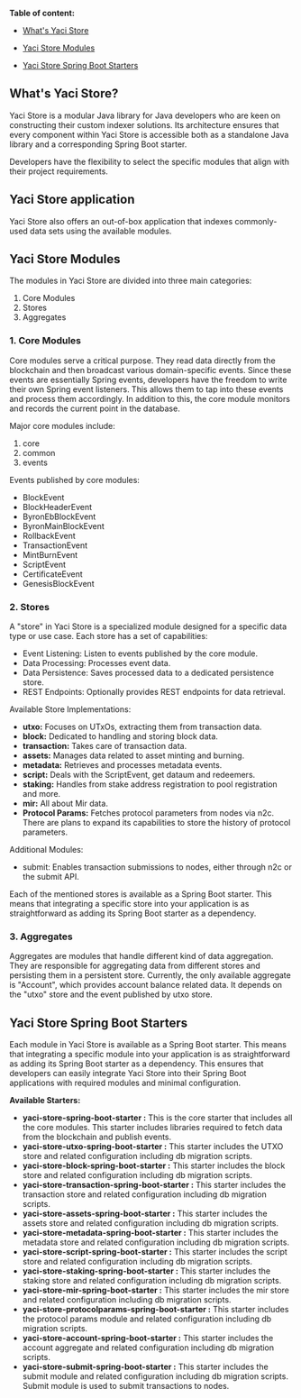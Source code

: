 **Table of content:**

- [What's Yaci Store](#whats-yaci-store)

- [Yaci Store Modules](#yaci-store-modules)

- [Yaci Store Spring Boot Starters](#yaci-store-spring-boot-starters)

<a id="what-yaci-store"></a>
## What's Yaci Store?

Yaci Store is a modular Java library for Java developers who are keen on constructing their custom indexer solutions.
Its architecture ensures that every component within Yaci Store is accessible both as a standalone Java library and a 
corresponding Spring Boot starter.

Developers have the flexibility to select the specific modules that align with their project requirements.

## Yaci Store application

Yaci Store also offers an out-of-box application that indexes commonly-used data sets using the available modules.

<a id="yaci-store-modules"></a>
## Yaci Store Modules

The modules in Yaci Store are divided into three main categories:

1. Core Modules
2. Stores 
3. Aggregates

### 1. Core Modules

Core modules serve a critical purpose. They read data directly from the blockchain and then broadcast various domain-specific events.
Since these events are essentially Spring events, developers have the freedom to write their own Spring event listeners. 
This allows them to tap into these events and process them accordingly. In addition to this, the core module monitors and records
the current point in the database.

Major core modules include:
1. core
2. common
3. events

Events published by core modules:

- BlockEvent 
- BlockHeaderEvent 
- ByronEbBlockEvent 
- ByronMainBlockEvent 
- RollbackEvent 
- TransactionEvent 
- MintBurnEvent
- ScriptEvent 
- CertificateEvent 
- GenesisBlockEvent

### 2. Stores

A "store" in Yaci Store is a specialized module designed for a specific data type or use case. Each store has a set of capabilities:

- Event Listening: Listen to events published by the core module.
- Data Processing: Processes event data.
- Data Persistence: Saves processed data to a dedicated persistence store.
- REST Endpoints: Optionally provides REST endpoints for data retrieval.

Available Store Implementations:

- **utxo:** Focuses on UTxOs, extracting them from transaction data.
- **block:** Dedicated to handling and storing block data.
- **transaction:** Takes care of transaction data.
- **assets:** Manages data related to asset minting and burning.
- **metadata:** Retrieves and processes metadata events.
- **script:** Deals with the ScriptEvent, get dataum and redeemers.
- **staking:** Handles from stake address registration to pool registration and more.
- **mir:** All about Mir data.
- **Protocol Params:** Fetches protocol parameters from nodes via n2c. There are plans to expand its capabilities to store the history of protocol parameters.

Additional Modules:
- submit: Enables transaction submissions to nodes, either through n2c or the submit API.

Each of the mentioned stores is available as a Spring Boot starter. This means that integrating a specific store into your 
application is as straightforward as adding its Spring Boot starter as a dependency. 

### 3. Aggregates

Aggregates are modules that handle different kind of data aggregation. They are responsible for aggregating data from different stores and persisting them in a persistent store.
Currently, the only available aggregate is "Account", which provides account balance related data. It depends on the "utxo" store and the event published by utxo store.

<a id="spring-boot-starter"></a>
## Yaci Store Spring Boot Starters

Each module in Yaci Store is available as a Spring Boot starter. This means that integrating a specific module into your 
application is as straightforward as adding its Spring Boot starter as a dependency. This ensures that developers can 
easily integrate Yaci Store into their Spring Boot applications with required modules and minimal configuration.

**Available Starters:**

- **yaci-store-spring-boot-starter :** This is the core starter that includes all the core modules. This starter includes libraries
required to fetch data from the blockchain and publish events.
- **yaci-store-utxo-spring-boot-starter :** This starter includes the UTXO store and related configuration including db migration scripts.
- **yaci-store-block-spring-boot-starter :** This starter includes the block store and related configuration including db migration scripts.
- **yaci-store-transaction-spring-boot-starter :** This starter includes the transaction store and related configuration including db migration scripts.
- **yaci-store-assets-spring-boot-starter :** This starter includes the assets store and related configuration including db migration scripts.
- **yaci-store-metadata-spring-boot-starter :** This starter includes the metadata store and related configuration including db migration scripts.
- **yaci-store-script-spring-boot-starter :** This starter includes the script store and related configuration including db migration scripts.
- **yaci-store-staking-spring-boot-starter :** This starter includes the staking store and related configuration including db migration scripts.
- **yaci-store-mir-spring-boot-starter :** This starter includes the mir store and related configuration including db migration scripts.
- **yaci-store-protocolparams-spring-boot-starter :** This starter includes the protocol params module and related configuration including db migration scripts.
- **yaci-store-account-spring-boot-starter :** This starter includes the account aggregate and related configuration including db migration scripts.
- **yaci-store-submit-spring-boot-starter :** This starter includes the submit module and related configuration including db migration scripts. Submit module is used to submit transactions to nodes.
